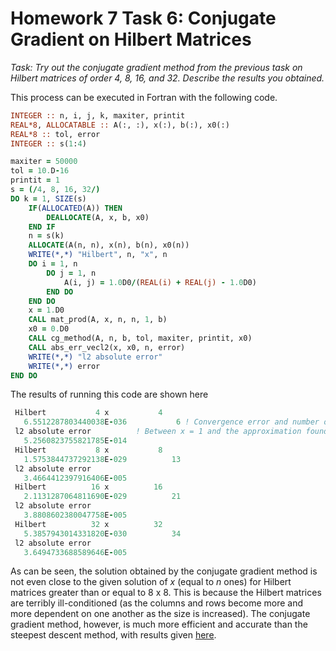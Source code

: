 # Homework 7 Task 6: Conjugate Gradient on Hilbert Matrices

*Task: Try out the conjugate gradient method from the previous task on Hilbert matrices of order 4, 8, 16, and 32. Describe the results you obtained.*

This process can be executed in Fortran with the following code.

```fortran
INTEGER :: n, i, j, k, maxiter, printit
REAL*8, ALLOCATABLE :: A(:, :), x(:), b(:), x0(:)
REAL*8 :: tol, error
INTEGER :: s(1:4)

maxiter = 50000
tol = 10.D-16
printit = 1
s = (/4, 8, 16, 32/)
DO k = 1, SIZE(s)
    IF(ALLOCATED(A)) THEN 
    	DEALLOCATE(A, x, b, x0)
    END IF
    n = s(k)
    ALLOCATE(A(n, n), x(n), b(n), x0(n))
    WRITE(*,*) "Hilbert", n, "x", n
    DO i = 1, n
    	DO j = 1, n
    		A(i, j) = 1.0D0/(REAL(i) + REAL(j) - 1.0D0)
    	END DO
    END DO
    x = 1.D0
    CALL mat_prod(A, x, n, n, 1, b)
    x0 = 0.D0
    CALL cg_method(A, n, b, tol, maxiter, printit, x0)
    CALL abs_err_vecl2(x, x0, n, error)
    WRITE(*,*) "l2 absolute error"
    WRITE(*,*) error
END DO
```

The results of running this code are shown here

```fortran
 Hilbert           4 x           4
   6.5512287803440038E-036           6 ! Convergence error and number of iterations at exit.
 l2 absolute error          ! Between x = 1 and the approximation found by steepest_descent.
   5.2560823755821785E-014
 Hilbert           8 x           8
   1.5753844737292138E-029          13
 l2 absolute error
   3.4664412397916406E-005
 Hilbert          16 x          16
   2.1131287064811690E-029          21
 l2 absolute error
   3.8808602380047758E-005
 Hilbert          32 x          32
   5.3857943014331820E-030          34
 l2 absolute error
   3.6494733688589646E-005

```

As can be seen, the solution obtained by the conjugate gradient method is not even close to the given solution of *x* (equal to *n* ones) for Hilbert matrices greater than or equal to 8 x 8. This is because the Hilbert matrices are terribly ill-conditioned (as the columns and rows become more and more dependent on one another as the size is increased). The conjugate gradient method, however, is much more efficient and accurate than the steepest descent method, with results given [here](./HW7Task4Report.md).